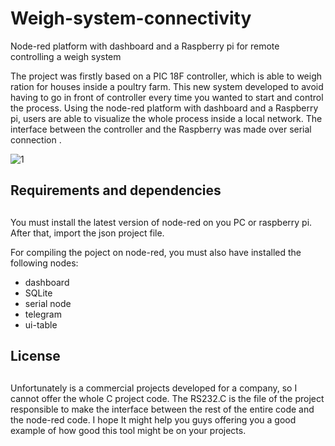 # Weigh-system-connectivity
Node-red platform with dashboard and a Raspberry pi for remote controlling a weigh system

The project was firstly based on a PIC 18F controller, which is able to weigh ration for houses inside a poultry farm. This new system developed to avoid having to go in front of controller every time you wanted to start and control the process. 
Using the node-red platform with dashboard and a Raspberry pi, users are able to visualize the whole process inside a local network. The interface between the controller and the Raspberry was made over serial connection .

![1](https://user-images.githubusercontent.com/43612824/128532975-1a4b8930-be23-4fa4-aaad-bb10819a0962.jpg)

## Requirements and dependencies <h2>

You must install the latest version of node-red on you PC or raspberry pi. After that, import the json project file.
 
  For compiling the poject on node-red, you must also have installed the following nodes:
* dashboard
* SQLite
* serial node
* telegram
* ui-table 


##  License <h2>

Unfortunately is  a commercial projects developed for a company, so I cannot offer the whole C project code. The RS232.C is the file of the project responsible to make the interface between the rest of the entire code and the node-red code. I hope It might help you guys offering you a good example of how good this tool might be on your projects.  
